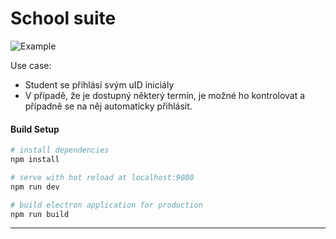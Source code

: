 # School suite

![Example](/src/renderer/images/example1.png)

Use case:

- Student se přihlásí svým uID iniciály
- V případě, že je dostupný některý termín, je možné ho kontrolovat a případně se na něj automaticky přihlásit.

#### Build Setup

```bash
# install dependencies
npm install

# serve with hot reload at localhost:9080
npm run dev

# build electron application for production
npm run build
```

---
